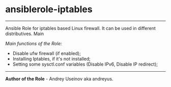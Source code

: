# ansiblerole-iptables

---

Ansible Role for iptables based Linux firewall. It can be used in
different distributives. Main

*Main functions of the Role:*

- Disable ufw firewall (if enabled);
- Installing Iptables, if it's not installed;
- Setting some sysctl.conf variables (Disable IPv6, Disable IP redirect);

----

**Author of the Role** - Andrey Useinov aka andreyus.
